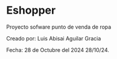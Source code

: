 # Eshopper
Proyecto sofware punto de venda de ropa

Creado por: Luis Abisai Aguilar Gracia

Fecha: 28 de Octubre del 2024 28/10/24.

